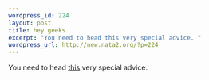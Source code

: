 ```yaml
--- 
wordpress_id: 224
layout: post
title: hey geeks
excerpt: "You need to head this very special advice. "
wordpress_url: http://new.nata2.org/?p=224
---
```

You need to head <a href="http://www3.sympatico.ca/saprince/godkills.jpg">this</a> very special advice. 
